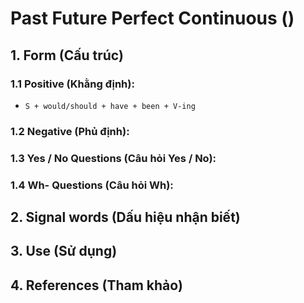 # Past Future Perfect Continuous ()

## 1. Form (Cấu trúc)

### 1.1 Positive (Khằng định):
- `S + would/should + have + been + V-ing`

### 1.2 Negative (Phủ định):

### 1.3 Yes / No Questions (Câu hỏi Yes / No):

### 1.4 Wh- Questions (Câu hỏi Wh):

## 2. Signal words (Dấu hiệu nhận biết)

## 3. Use (Sử dụng)

## 4. References (Tham khảo)

